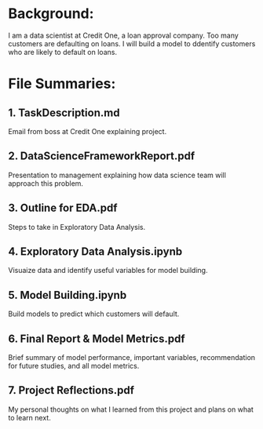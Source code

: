 # Background: 
I am a data scientist at Credit One, a loan approval company. Too many customers are defaulting on loans. I will build a model to ddentify customers who are likely to default on loans. 

# File Summaries:

## 1. TaskDescription.md
Email from boss at Credit One explaining project. 
## 2. DataScienceFrameworkReport.pdf
Presentation to management explaining how data science team will approach this problem. 
## 3. Outline for EDA.pdf
Steps to take in Exploratory Data Analysis. 
## 4. Exploratory Data Analysis.ipynb
Visuaize data and identify useful variables for model building. 
## 5. Model Building.ipynb
Build models to predict which customers will default. 
## 6. Final Report & Model Metrics.pdf
Brief summary of model performance, important variables, recommendation for future studies, and all model metrics.
## 7. Project Reflections.pdf
My personal thoughts on what I learned from this project and plans on what to learn next. 
